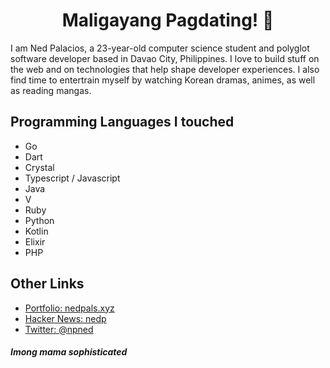 <h1 align="center">Maligayang Pagdating! 👋️</h1>

I am Ned Palacios, a 23-year-old computer science student and polyglot software developer based in Davao City, Philippines. I love to build stuff on the web and on technologies that help shape developer experiences. I also find time to entertrain myself by watching Korean dramas, animes, as well as reading mangas. 

## Programming Languages I touched
- Go
- Dart
- Crystal
- Typescript / Javascript
- Java
- V
- Ruby
- Python
- Kotlin
- Elixir
- PHP

## Other Links
- [Portfolio: nedpals.xyz](https://nedpals.xyz)
- [Hacker News: nedp](https://news.ycombinator.com/user?id=nedp)
- [Twitter: @npned](https://twitter.com/npned)

#### *Imong mama sophisticated*
